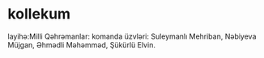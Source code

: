 # kollekum
layihə:Milli Qəhrəmanlar:
komanda üzvləri:
Suleymanlı Mehriban,
Nəbiyeva Müjgan,
Əhmədli Məhəmməd,
Şükürlü Elvin.
